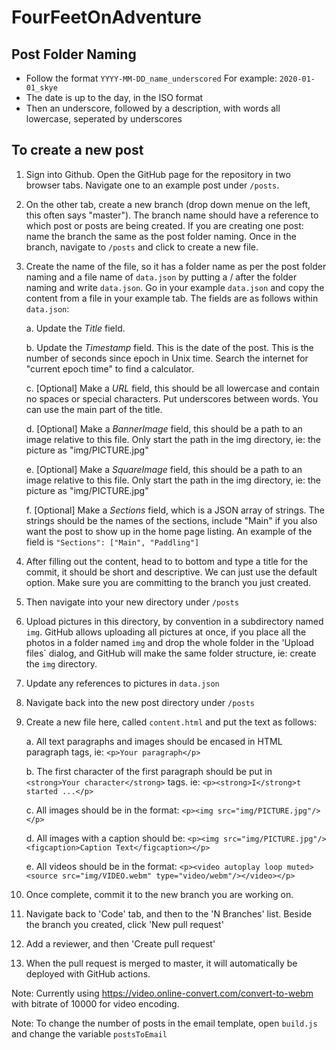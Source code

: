 # FourFeetOnAdventure

## Post Folder Naming

* Follow the format ```YYYY-MM-DD_name_underscored``` For example: ```2020-01-01_skye```
* The date is up to the day, in the ISO format
* Then an underscore, followed by a description, with words all lowercase, seperated by underscores

## To create a new post

1. Sign into Github. Open the GitHub page for the repository in two browser tabs. Navigate one to an example post under ```/posts```. 

2. On the other tab, create a new branch (drop down menue on the left, this often says "master"). The branch name should have a reference to which post or posts are being created. If you are creating one post: name the branch the same as the post folder naming. Once in the branch, navigate to ```/posts``` and click to create a new file.

3. Create the name of the file, so it has a folder name as per the post folder naming and a file name of `data.json` by putting a / after the folder naming and write `data.json`. Go in your example `data.json` and copy the content from a file in your example tab. The fields are as follows within `data.json`:

    a. Update the *Title* field.

    b. Update the *Timestamp* field. This is the date of the post. This is the number of seconds since epoch in Unix time. Search the internet for "current epoch time" to find a calculator.

    c. [Optional] Make a *URL* field, this should be all lowercase and contain no spaces or special characters. Put underscores between words. You can use the main part of the title.

    d. [Optional] Make a *BannerImage* field, this should be a path to an image relative to this file. Only start the path in the img directory, ie: the picture as "img/PICTURE.jpg"

    e. [Optional] Make a *SquareImage* field, this should be a path to an image relative to this file. Only start the path in the img directory, ie: the picture as "img/PICTURE.jpg"

    f. [Optional] Make a *Sections* field, which is a JSON array of strings. The strings should be the names of the sections, include "Main" if you also want the post to show up in the home page listing. An example of the field is ```"Sections": ["Main", "Paddling"]```
    
5. After filling out the content, head to to bottom and type a title for the commit, it should be short and descriptive. We can just use the default option. Make sure you are committing to the branch you just created.

6. Then navigate into your new directory under ```/posts```

7. Upload pictures in this directory, by convention in a subdirectory named ```img```. GitHub allows uploading all pictures at once, if you place all the photos in a folder named ```img``` and drop the whole folder in the 'Upload files` dialog, and GitHub will make the same folder structure, ie: create the ```img``` directory.

8. Update any references to pictures in ```data.json```

9. Navigate back into the new post directory under ```/posts```

10. Create a new file here, called `content.html` and put the text as follows:

    a. All text paragraphs and images should be encased in HTML paragraph tags, ie: ```<p>Your paragraph</p>```

    b. The first character of the first paragraph should be put in ```<strong>Your character</strong>``` tags. ie: ```<p><strong>I</strong>t started ...</p>```

    c. All images should be in the format: ```<p><img src="img/PICTURE.jpg"/></p>```

    d. All images with a caption should be: ```<p><img src="img/PICTURE.jpg"/><figcaption>Caption Text</figcaption></p>```
    
    e. All videos should be in the format: ```<p><video autoplay loop muted><source src="img/VIDEO.webm" type="video/webm"/></video></p>```

11. Once complete, commit it to the new branch you are working on.

12. Navigate back to 'Code' tab, and then to the 'N Branches' list. Beside the branch you created, click 'New pull request'

13. Add a reviewer, and then 'Create pull request'

14. When the pull request is merged to master, it will automatically be deployed with GitHub actions.

Note: Currently using https://video.online-convert.com/convert-to-webm with bitrate of 10000 for video encoding.

Note: To change the number of posts in the email template, open `build.js` and change the variable `postsToEmail`

